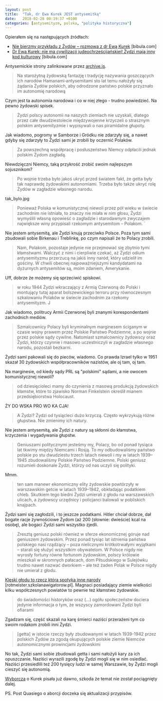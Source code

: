 ```yaml
---
layout: post
title:  "Tak, dr Ewa Kurek JEST antysemitką"
date:   2018-02-28 00:19:37 +0100
categories: [antysemityzm, polska, "polityka historyczna"]
---
```


Opierałem się na następujących źródłach:

* [Nie bierzmy przykładu z Żydów – rozmowa z dr Ewą Kurek](http://archive.li/ZMkIp) [bibula.com]
* [Dr Ewa Kurek: nie ma cywilizacji judeochrześcijańskiej! Żydzi mają inny kod kulturowy](http://archive.li/G8Ujy) [bibula.com]

Antysemickie strony zalinkowane przez [archive.is](http://archive.is/).


> Na starożytną żydowską fantazję i tradycję nazywania goszczących ich narodów Hamanami‑antysemitami sto lat temu nałożyły się żądania Żydów polskich, aby odrodzone państwo polskie przyznało im autonomię narodową

Czym jest ta autonomia narodowa i co w niej złego - trudno powiedzieć. Na pewno żydowski spisek.

> Żydzi polscy autonomii na naszych ziemiach nie uzyskali, dlatego przez całe dwudziestolecie międzywojenne krzyczeli o strasznym polskim antysemityzmie i wypisywali o nas piramidalne głupoty.

Jak wiadomo, pogromy w Samborze i Gródku nie zdarzyły się, a nawet gdyby się zdarzyły to Żydzi sami je zrobili by oczernić Polaków.

> Za powszechną współpracę i posłuszeństwo Niemcy odpłacili jednak polskim Żydom zagładą.

Niewdzięczni Niemcy, taką przykrość zrobić swoim najlepszym sojusznikom?

> Po wojnie trzeba było jakoś ukryć przed światem fakt, że getta były tak naprawdę żydowskimi autonomiami. Trzeba było także ukryć rolę Żydów w zagładzie własnego narodu.

tak_bylo.jpg

> Ponieważ Polska w komunistycznej niewoli przez pół wieku w świecie zachodnim nie istniała, to znaczy nie miała w nim głosu, Żydzi wymyślili własną opowieść o zagładzie i starodawnym zwyczajem największe winy przypisali rzekomym antysemitom – Polakom. `

Nie jestem antysemitą, ale Żydzi knują przeciwko Polsce. Poza tym sami zbudowali sobie Birkenau i Treblinkę, po czym napisali że to Polacy zrobili.

> Nam, Polakom, pozostaje jedynie nie przejmować się zbytnio tymi kłamstwami. Walczyć z nimi i cierpliwie czekać, aż Żydzi odium antysemityzmu przerzucą na jakiś inny naród, który udzielił im gościny. W chwili obecnej najpoważniejszymi kandydatami na dyżurnych antysemitów są, moim zdaniem, Amerykanie.

Uff, dobrze że możemy się sprzeciwić spiskowi.

> w roku 1944 Żydzi wkraczający z Armią Czerwoną do Polski i montujący tutaj aparat bolszewickiego terroru przy równoczesnym szkalowaniu Polaków w świecie zachodnim za rzekomy antysemityzm. J

Jak wiadomo, politrucy Armii Czerwonej byli znanymi korespondentami zachodnich mediów.

> Szmalcownicy Polacy byli kryminalnym marginesem ściganym w czasie wojny prawem przez Polskie Państwo Podziemne, a po wojnie przez polskie sądy cywilne. Natomiast szmalcownicy żydowscy oraz Żydzi, którzy czynnie i masowo uczestniczyli w zagładzie własnego narodu, pozostali bezkarni.

Żydzi sami pakowali się do pieców, wiadomo. Co prawda Izrael tylko w 1951 skazał 30 żydowskich współpracowników nazistów, ale oj tam, oj tam.

Na marginesie, od kiedy sądy PRL są "polskimi" sądami, a nie owocem komunistycznej niewoli?

> od dziesięcioleci mamy do czynienia z masową produkcją żydowskich kłamstw, które to zjawisko Norman Finkelstein określił mianem przedsiębiorstwa Holocaust.

ŻY DO WSKA PRO WO KA CJA!

> A Żydzi? Żydzi od tysiącleci dużo krzyczą. Często wykrzykują różne głupstwa. Nie zmienimy ich natury.

Nie jestem antysemitą, ale Żydzi z natury są skłonni do kłamstwa, krzyczenia i wygadywania głupstw.

> Geniuszami politycznymi jesteśmy my, Polacy, bo od ponad tysiąca lat tkwimy między Niemcami i Rosją. To my odbudowaliśmy państwo polskie po stu dwudziestu trzech latach niewoli i my w latach 1939–1945 zbudowaliśmy Polskie Państwo Podziemne. Polski geniusz rozumieli doskonale Żydzi, którzy od nas uczyli się polityki.

Mmm.

> ten sam manewr ekonomiczny elity żydowskie powtórzyły w warszawskim getcie w latach 1939–1942, obkładając podatkiem chleb. Skutkiem tego biedni Żydzi umierali z głodu na warszawskich ulicach, a żydowscy urzędnicy i policjanci balowali w pobliskich knajpach.

Żydzi sami się zagłodzili, i to jeszcze podatkami. Hitler chciał dobrze, dał bogate racje żywnościowe Żydom (aż 200 (słownie: dwieście) kcal na osobę), ale bogaci Żydzi sami wszystko zjedli.

> Zresztą geniusz polski również w sferze ekonomicznej góruje nad geniuszem żydowskim. Przez ponad tysiąc lat istnienia państwa polskiego nasi rządzący – poza nielicznymi krótkotrwałymi wyjątkami – starali się służyć wszystkim obywatelom. W Polsce nigdy nie wyrosły fortuny równe fortunom żydowskim, polscy królowie mieszkali w skromnych pałacach, dom Piłsudskiego w Sulejówku trudno nawet nazwać dworkiem – ale też żaden Polak w Polsce nigdy nie umierał z głodu.

[Klęski głodu to rzecz która spotyka inne narody](http://rotmeister.szkolanawigatorow.pl/kleski-godu-w-dawnej-polsce) [rotmeister.szkolanawigatorow.pl]. Magnaci posiadający ziemie wielkości kilku współczesnych powiatów to pewnie też kłamstwo żydowskie.

> do świadomości historyków oraz (...) ogółu społeczeństw dociera jedynie informacja o tym, że wszyscy zamordowani Żydzi byli ofiarami

Zgadzam się, część skazali na karę śmierci naziści przerażeni tym co swoim rodakom zrobili inni Żydzi.

> [getta] w istocie rzeczy były zbudowanymi w latach 1939-1942 przez polskich Żydów za zgodą okupujących polskie ziemie Niemców autonomicznymi prowincjami żydowskimi

No tak, Żydzi sami sobie zbudowali getta i sami nałożyli kary za ich opuszczanie. Naziści wyrazili zgodę by Żydzi mogli się w nim osiedlać. Naziści przesiedlili też 200 tysięcy ludzi w samej Warszawie, by Żydzi mogli cieszyć się autonomią.

[Wyborcza](http://wyborcza.pl/1,76842,3558299.html) o Kurek pisała już dawno, szkoda że temat nie został pociągnięty dalej.

PS. Post Quasiego o aborcji doczeka się aktualizacji przypisów.
